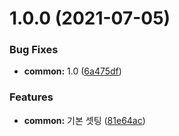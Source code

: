 # 1.0.0 (2021-07-05)


### Bug Fixes

* **common:** 1.0 ([6a475df](https://github.com/julong1988/utils/commit/6a475df38a61859e1bc12e26c1301f8046ed101b))


### Features

* **common:** 기본 셋팅 ([81e64ac](https://github.com/julong1988/utils/commit/81e64ac4728b3120e8e4d761855dac384bb64e59))
